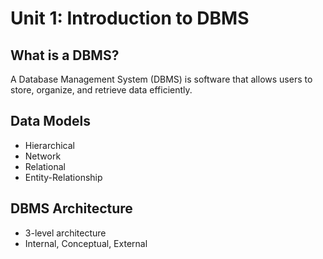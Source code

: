 # Unit 1: Introduction to DBMS

## What is a DBMS?
A Database Management System (DBMS) is software that allows users to store, organize, and retrieve data efficiently.

## Data Models
- Hierarchical
- Network
- Relational
- Entity-Relationship

## DBMS Architecture
- 3-level architecture
- Internal, Conceptual, External